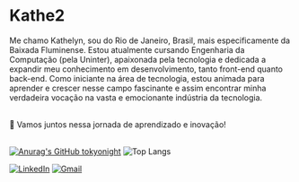 <h1>Kathe2</h1>
Me chamo Kathelyn, sou do Rio de Janeiro, Brasil, 
mais especificamente da Baixada Fluminense. Estou atualmente cursando 
Engenharia da Computação (pela Uninter), apaixonada pela tecnologia e dedicada a expandir meu conhecimento em
desenvolvimento, tanto front-end quanto back-end. 
Como iniciante na área de tecnologia, estou animada para aprender e crescer nesse campo fascinante e 
assim encontrar minha verdadeira vocação na vasta e emocionante indústria da tecnologia. <br> <br>


🚀 Vamos juntos nessa jornada de aprendizado e inovação! <br> <br>

[![Anurag's GitHub tokyonight](https://github-readme-stats.vercel.app/api?username=Kathe2&show_icons=true&theme=tokyonight)](https://github.com/Kathe2/github-readme-stats#gh-tokyonight) ![Top Langs](https://github-readme-stats.vercel.app/api/top-langs/?username=Kathe2&layout=compact&theme=tokyonight)


[![LinkedIn](https://img.shields.io/badge/LinkedIn-0077B5?style=for-the-badge&logo=linkedin&logoColor=white)](www.linkedin.com/in/kathelyn-euzebio) [![Gmail](https://img.shields.io/badge/Gmail-333333?style=for-the-badge&logo=gmail&logoColor=red)](mailto:kathelynjacob3@gmail.com)
